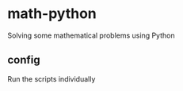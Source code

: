 # math-python
Solving some mathematical problems using Python

## config
Run the scripts individually
